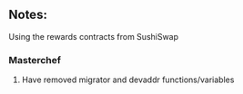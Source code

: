 ## Notes:

Using the rewards contracts from SushiSwap
### Masterchef
1. Have removed migrator and devaddr functions/variables